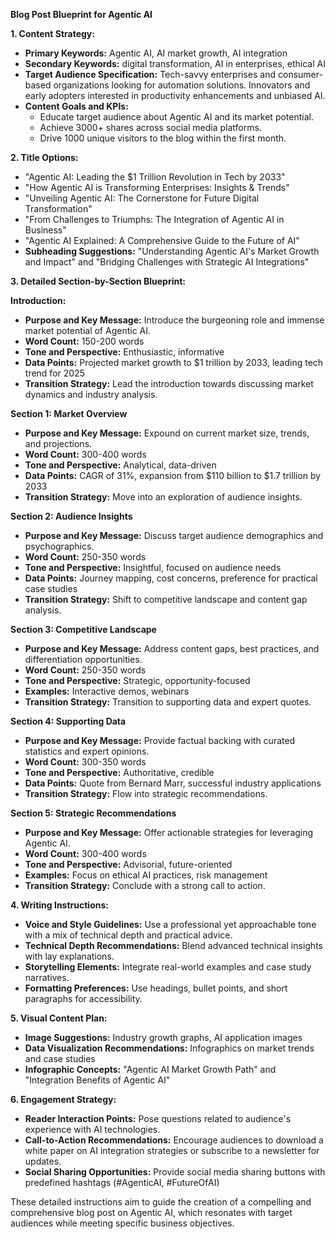 **Blog Post Blueprint for Agentic AI**

**1. Content Strategy:**
- **Primary Keywords:** Agentic AI, AI market growth, AI integration
- **Secondary Keywords:** digital transformation, AI in enterprises, ethical AI
- **Target Audience Specification:** Tech-savvy enterprises and consumer-based organizations looking for automation solutions. Innovators and early adopters interested in productivity enhancements and unbiased AI.
- **Content Goals and KPIs:** 
  - Educate target audience about Agentic AI and its market potential.
  - Achieve 3000+ shares across social media platforms.
  - Drive 1000 unique visitors to the blog within the first month.

**2. Title Options:**
- "Agentic AI: Leading the $1 Trillion Revolution in Tech by 2033"
- "How Agentic AI is Transforming Enterprises: Insights & Trends"
- "Unveiling Agentic AI: The Cornerstone for Future Digital Transformation"
- "From Challenges to Triumphs: The Integration of Agentic AI in Business"
- "Agentic AI Explained: A Comprehensive Guide to the Future of AI"
- **Subheading Suggestions:** "Understanding Agentic AI's Market Growth and Impact" and "Bridging Challenges with Strategic AI Integrations"

**3. Detailed Section-by-Section Blueprint:**

**Introduction:**
- **Purpose and Key Message:** Introduce the burgeoning role and immense market potential of Agentic AI.
- **Word Count:** 150-200 words
- **Tone and Perspective:** Enthusiastic, informative
- **Data Points:** Projected market growth to $1 trillion by 2033, leading tech trend for 2025
- **Transition Strategy:** Lead the introduction towards discussing market dynamics and industry analysis.

**Section 1: Market Overview**
- **Purpose and Key Message:** Expound on current market size, trends, and projections.
- **Word Count:** 300-400 words
- **Tone and Perspective:** Analytical, data-driven
- **Data Points:** CAGR of 31%, expansion from $110 billion to $1.7 trillion by 2033
- **Transition Strategy:** Move into an exploration of audience insights.

**Section 2: Audience Insights**
- **Purpose and Key Message:** Discuss target audience demographics and psychographics.
- **Word Count:** 250-350 words
- **Tone and Perspective:** Insightful, focused on audience needs
- **Data Points:** Journey mapping, cost concerns, preference for practical case studies
- **Transition Strategy:** Shift to competitive landscape and content gap analysis.

**Section 3: Competitive Landscape**
- **Purpose and Key Message:** Address content gaps, best practices, and differentiation opportunities.
- **Word Count:** 250-350 words
- **Tone and Perspective:** Strategic, opportunity-focused
- **Examples:** Interactive demos, webinars
- **Transition Strategy:** Transition to supporting data and expert quotes.

**Section 4: Supporting Data**
- **Purpose and Key Message:** Provide factual backing with curated statistics and expert opinions.
- **Word Count:** 300-350 words
- **Tone and Perspective:** Authoritative, credible
- **Data Points:** Quote from Bernard Marr, successful industry applications
- **Transition Strategy:** Flow into strategic recommendations.

**Section 5: Strategic Recommendations**
- **Purpose and Key Message:** Offer actionable strategies for leveraging Agentic AI.
- **Word Count:** 300-400 words
- **Tone and Perspective:** Advisorial, future-oriented
- **Examples:** Focus on ethical AI practices, risk management
- **Transition Strategy:** Conclude with a strong call to action.

**4. Writing Instructions:**
- **Voice and Style Guidelines:** Use a professional yet approachable tone with a mix of technical depth and practical advice.
- **Technical Depth Recommendations:** Blend advanced technical insights with lay explanations.
- **Storytelling Elements:** Integrate real-world examples and case study narratives.
- **Formatting Preferences:** Use headings, bullet points, and short paragraphs for accessibility.

**5. Visual Content Plan:**
- **Image Suggestions:** Industry growth graphs, AI application images
- **Data Visualization Recommendations:** Infographics on market trends and case studies
- **Infographic Concepts:** "Agentic AI Market Growth Path" and "Integration Benefits of Agentic AI"

**6. Engagement Strategy:**
- **Reader Interaction Points:** Pose questions related to audience's experience with AI technologies.
- **Call-to-Action Recommendations:** Encourage audiences to download a white paper on AI integration strategies or subscribe to a newsletter for updates.
- **Social Sharing Opportunities:** Provide social media sharing buttons with predefined hashtags (#AgenticAI, #FutureOfAI)

These detailed instructions aim to guide the creation of a compelling and comprehensive blog post on Agentic AI, which resonates with target audiences while meeting specific business objectives.